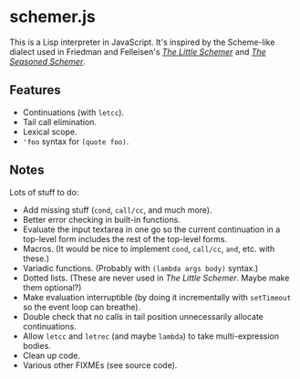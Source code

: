 schemer.js
==========

This is a Lisp interpreter in JavaScript.  It's inspired by
the Scheme-like dialect used in Friedman and Felleisen's
[*The Little Schemer*](http://www.ccs.neu.edu/home/matthias/BTLS/) and
[*The Seasoned Schemer*](http://www.ccs.neu.edu/home/matthias/BTLS/).

Features
--------

- Continuations (with `letcc`).
- Tail call elimination.
- Lexical scope.
- `'foo` syntax for `(quote foo)`.

Notes
-----

Lots of stuff to do:

- Add missing stuff (`cond`, `call/cc`, and much more).
- Better error checking in built-in functions.
- Evaluate the input textarea in one go so the current continuation in a
  top-level form includes the rest of the top-level forms.
- Macros.  (It would be nice to implement `cond`, `call/cc`, `and`, etc. with
  these.)
- Variadic functions.  (Probably with `(lambda args body)` syntax.)
- Dotted lists.  (These are never used in *The Little Schemer*.  Maybe make
  them optional?)
- Make evaluation interruptible (by doing it incrementally with `setTimeout` so
  the event loop can breathe).
- Double check that no calls in tail position unnecessarily allocate
  continuations.
- Allow `letcc` and `letrec` (and maybe `lambda`) to take multi-expression
  bodies.
- Clean up code.
- Various other FIXMEs (see source code).
